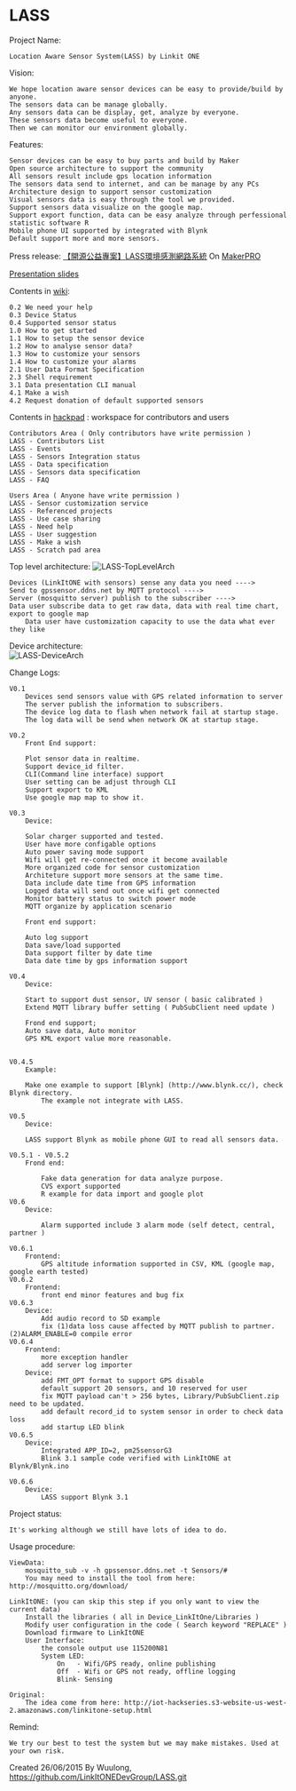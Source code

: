 # LASS
Project Name: 

	Location Aware Sensor System(LASS) by Linkit ONE

Vision: 
	
	We hope location aware sensor devices can be easy to provide/build by anyone.
	The sensors data can be manage globally.
	Any sensors data can be display, get, analyze by everyone.
	These sensors data become useful to everyone.
	Then we can monitor our environment globally.
	

Features:
	
	
	Sensor devices can be easy to buy parts and build by Maker
	Open source architecture to support the community
	All sensors result include gps location information
	The sensors data send to internet, and can be manage by any PCs
	Architecture design to support sensor customization
	Visual sensors data is easy through the tool we provided.
	Support sensors data visualize on the google map.
	Support export function, data can be easy analyze through perfessional statistic software R
	Mobile phone UI supported by integrated with Blynk
	Default support more and more sensors.

Press release:
	[【開源公益專案】LASS環境感測網路系統](http://makerpro.cc/2015/09/projectplus-lass/) On [MakerPRO](http://makerpro.cc/)
	
[Presentation slides](https://github.com/LinkItONEDevGroup/LASS/blob/master/Doc/LASS-AllandFuture.pdf)

Contents in [wiki](https://github.com/LinkItONEDevGroup/LASS/wiki):

	0.2 We need your help
	0.3 Device Status
	0.4 Supported sensor status
	1.0 How to get started
	1.1 How to setup the sensor device
	1.2 How to analyse sensor data?
	1.3 How to customize your sensors
	1.4 How to customize your alarms
	2.1 User Data Format Specification
	2.3 Shell requirement
	3.1 Data presentation CLI manual
	4.1 Make a wish
	4.2 Request donation of default supported sensors

Contents in [hackpad](https://lass.hackpad.com/LASS-README-DtZ5T6DXLbu) : workspace for contributors and users

	Contributors Area ( Only contributors have write permission )
	LASS - Contributors List
	LASS - Events
	LASS - Sensors Integration status
	LASS - Data specification
	LASS - Sensors data specification
	LASS - FAQ
	
	Users Area ( Anyone have write permission )
	LASS - Sensor customization service
	LASS - Referenced projects
	LASS - Use case sharing
	LASS - Need help
	LASS - User suggestion
	LASS - Make a wish
	LASS - Scratch pad area

Top level architecture:
![LASS-TopLevelArch](https://github.com/LinkItONEDevGroup/LASS/blob/master/Doc/LASS-TopLevelArch.png)

	Devices (LinkItONE with sensors) sense any data you need ----> 
	Send to gpssensor.ddns.net by MQTT protocol ----> 
	Server (mosquitto server) publish to the subscriber ---->
	Data user subscribe data to get raw data, data with real time chart, export to google map
		Data user have customization capacity to use the data what ever they like
		

Device architecture:	
![LASS-DeviceArch](https://github.com/LinkItONEDevGroup/LASS/blob/master/Doc/LASS-DeviceArch.png)

Change Logs:

	V0.1 
		Devices send sensors value with GPS related information to server
		The server publish the information to subscribers.
		The device log data to flash when network fail at startup stage.
		The log data will be send when network OK at startup stage.
	
	V0.2
		Front End support: 
		
		Plot sensor data in realtime.
		Support device_id filter.
		CLI(Command line interface) support
		User setting can be adjust through CLI
		Support export to KML
		Use google map map to show it. 	
	
	V0.3
		Device:
		
		Solar charger supported and tested.
		User have more configable options
		Auto power saving mode support
		Wifi will get re-connected once it become available
		More organized code for sensor customization
		Architeture support more sensors at the same time.
		Data include date time from GPS information
		Logged data will send out once wifi get connected
		Monitor battery status to switch power mode
		MQTT organize by application scenario
		
		Front end support:
		
		Auto log support
		Data save/load supported
		Data support filter by date time
		Data date time by gps information support
	
	V0.4
		Device:
		
		Start to support dust sensor, UV sensor ( basic calibrated ) 
		Extend MQTT library buffer setting ( PubSubClient need update )
		
		Frond end support;
		Auto save data, Auto monitor
		GPS KML export value more reasonable.
		
		
	V0.4.5
		Example:
		
		Make one example to support [Blynk] (http://www.blynk.cc/), check Blynk directory.
			The example not integrate with LASS.
		
	V0.5
		Device:
		
		LASS support Blynk as mobile phone GUI to read all sensors data.

	V0.5.1 - V0.5.2 
		Frond end:
		
			Fake data generation for data analyze purpose.
			CVS export supported
			R example for data import and google plot 
	V0.6
		Device:
		
			Alarm supported include 3 alarm mode (self detect, central, partner )
			
	V0.6.1
		Frontend:
			GPS altitude information supported in CSV, KML (google map, google earth tested)
	V0.6.2 
		Frontend:
			front end minor features and bug fix
	V0.6.3 
		Device:
			Add audio record to SD example
			fix (1)data loss cause affected by MQTT publish to partner.(2)ALARM_ENABLE=0 compile error
	V0.6.4
		Frontend:
			more exception handler
			add server log importer
		Device:
			add FMT_OPT format to support GPS disable
			default support 20 sensors, and 10 reserved for user
			fix MQTT payload can't > 256 bytes, Library/PubSubClient.zip need to be updated.
			add default record_id to system sensor in order to check data loss
			add startup LED blink
	V0.6.5
		Device:
			Integrated APP_ID=2, pm25sensorG3
			Blink 3.1 sample code verified with LinkItONE at Blynk/Blynk.ino

	V0.6.6 
		Device:
			LASS support Blynk 3.1

Project status:
	
	It's working although we still have lots of idea to do. 
		
Usage procedure:
	
	ViewData: 
		mosquitto_sub -v -h gpssensor.ddns.net -t Sensors/#
		You may need to install the tool from here: http://mosquitto.org/download/
		
	LinkItONE: (you can skip this step if you only want to view the current data)
		Install the libraries ( all in Device_LinkItOne/Libraries )
		Modify user configuration in the code ( Search keyword "REPLACE" )
		Download firmware to LinkItONE
		User Interface:
			the console output use 115200N81
			System LED: 
				On   - Wifi/GPS ready, online publishing
				Off  - Wifi or GPS not ready, offline logging
				Blink- Sensing
        
	Original:
	    The idea come from here: http://iot-hackseries.s3-website-us-west-2.amazonaws.com/linkitone-setup.html

	
Remind:

	We try our best to test the system but we may make mistakes. Used at your own risk.
	
Created 26/06/2015
By Wuulong, https://github.com/LinkItONEDevGroup/LASS.git
